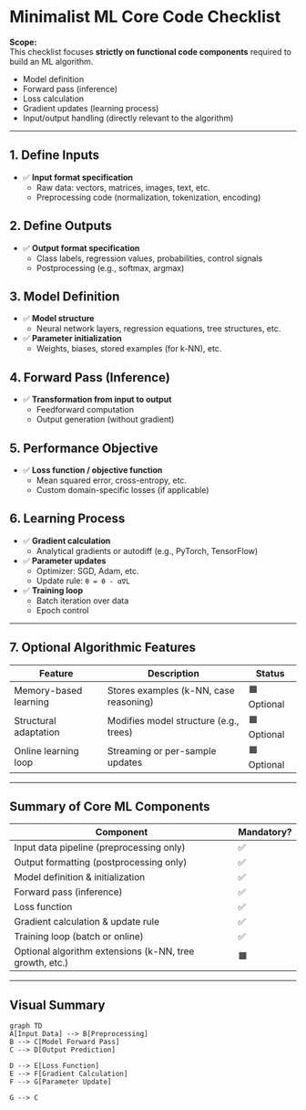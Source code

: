 # Minimalist ML Core Code Checklist

**Scope:**  
This checklist focuses **strictly on functional code components** required to build an ML algorithm.

- Model definition  
- Forward pass (inference)  
- Loss calculation  
- Gradient updates (learning process)  
- Input/output handling (directly relevant to the algorithm)

---

## 1. Define Inputs

- ✅ **Input format specification**  
  - Raw data: vectors, matrices, images, text, etc.
  - Preprocessing code (normalization, tokenization, encoding)

## 2. Define Outputs

- ✅ **Output format specification**  
  - Class labels, regression values, probabilities, control signals
  - Postprocessing (e.g., softmax, argmax)

## 3. Model Definition

- ✅ **Model structure**  
  - Neural network layers, regression equations, tree structures, etc.
- ✅ **Parameter initialization**  
  - Weights, biases, stored examples (for k-NN), etc.

## 4. Forward Pass (Inference)

- ✅ **Transformation from input to output**  
  - Feedforward computation
  - Output generation (without gradient)

## 5. Performance Objective

- ✅ **Loss function / objective function**  
  - Mean squared error, cross-entropy, etc.
  - Custom domain-specific losses (if applicable)

## 6. Learning Process

- ✅ **Gradient calculation**  
  - Analytical gradients or autodiff (e.g., PyTorch, TensorFlow)
- ✅ **Parameter updates**  
  - Optimizer: SGD, Adam, etc.
  - Update rule: `θ = θ - α∇L`
- ✅ **Training loop**  
  - Batch iteration over data
  - Epoch control

---

## 7. Optional Algorithmic Features

| Feature               | Description                              | Status   |
|----------------------|------------------------------------------|----------|
| Memory-based learning | Stores examples (k-NN, case reasoning)   | 🟧 Optional |
| Structural adaptation | Modifies model structure (e.g., trees)   | 🟧 Optional |
| Online learning loop  | Streaming or per-sample updates          | 🟧 Optional |

---

## Summary of Core ML Components

| Component                        | Mandatory? |
|---------------------------------|------------|
| Input data pipeline (preprocessing only) | ✅ |
| Output formatting (postprocessing only)   | ✅ |
| Model definition & initialization        | ✅ |
| Forward pass (inference)                 | ✅ |
| Loss function                            | ✅ |
| Gradient calculation & update rule      | ✅ |
| Training loop (batch or online)          | ✅ |
| Optional algorithm extensions (k-NN, tree growth, etc.) | 🟧 |

---

## Visual Summary

```mermaid
graph TD
A[Input Data] --> B[Preprocessing]
B --> C[Model Forward Pass]
C --> D[Output Prediction]

D --> E[Loss Function]
E --> F[Gradient Calculation]
F --> G[Parameter Update]

G --> C
